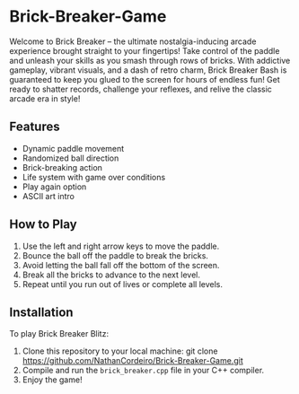 # Brick-Breaker-Game
Welcome to Brick Breaker – the ultimate nostalgia-inducing arcade experience brought straight to your fingertips! Take control of the paddle and unleash your skills as you smash through rows of bricks. With addictive gameplay, vibrant visuals, and a dash of retro charm, Brick Breaker Bash is guaranteed to keep you glued to the screen for hours of endless fun! Get ready to shatter records, challenge your reflexes, and relive the classic arcade era in style!

## Features

- Dynamic paddle movement
- Randomized ball direction
- Brick-breaking action
- Life system with game over conditions
- Play again option
- ASCII art intro

## How to Play

1. Use the left and right arrow keys to move the paddle.
2. Bounce the ball off the paddle to break the bricks.
3. Avoid letting the ball fall off the bottom of the screen.
4. Break all the bricks to advance to the next level.
5. Repeat until you run out of lives or complete all levels.

## Installation

To play Brick Breaker Blitz:

1. Clone this repository to your local machine:
git clone https://github.com/NathanCordeiro/Brick-Breaker-Game.git
2. Compile and run the `brick_breaker.cpp` file in your C++ compiler.
3. Enjoy the game!





